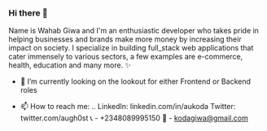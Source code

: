 ### Hi there 👋

Name is Wahab Giwa and I'm an enthusiastic developer who takes pride in helping businesses and brands make more money by increasing their impact on society. I specialize in building full_stack web applications that cater immensely to various sectors, a few examples are e-commerce, health, education and many more. ✨

- 🔭 I’m currently looking on the lookout for either Frontend or Backend roles


- 📫 How to reach me: ..
LinkedIn: linkedin.com/in/aukoda
Twitter: twitter.com/augh0st
📞 - +2348089995150
📧 - kodagiwa@gmail.com

<!--
**auleki/auleki** is a ✨ _special_ ✨ repository because its `README.md` (this file) appears on your GitHub profile.

Here are some ideas to get you started:


- 🌱 I’m currently learning ...
- 👯 I’m looking to collaborate on ...
- 🤔 I’m looking for help with ...
- 💬 Ask me about ...

- 😄 Pronouns: ...
- ⚡ Fun fact: ...
-->
